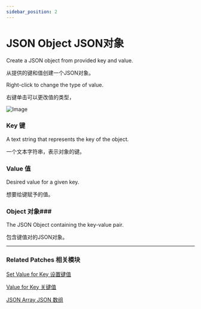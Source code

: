 ```yaml
---
sidebar_position: 2
---
```


# JSON Object JSON对象

Create a JSON object from provided key and value.

从提供的键和值创建一个JSON对象。

Right-click to change the type of value.

右键单击可以更改值的类型，

![Image](https://s3.us-west-2.amazonaws.com/secure.notion-static.com/a4568fbc-0382-4cd7-a253-fc4fe8c9f5df/Untitled.png?X-Amz-Algorithm=AWS4-HMAC-SHA256&X-Amz-Content-Sha256=UNSIGNED-PAYLOAD&X-Amz-Credential=AKIAT73L2G45EIPT3X45%2F20220602%2Fus-west-2%2Fs3%2Faws4_request&X-Amz-Date=20220602T164639Z&X-Amz-Expires=86400&X-Amz-Signature=228e4aa76dafd6a447c931d7ebc602a496f9ef565c1764784929c37455cc56f3&X-Amz-SignedHeaders=host&response-content-disposition=filename%20%3D%22Untitled.png%22&x-id=GetObject)

### Key 键

A text string that represents the key of the object.

一个文本字符串，表示对象的键。

### Value 值

Desired value for a given key.

想要给键赋予的值。

### Object 对象### 

The JSON Object containing the key-value pair.

包含键值对的JSON对象。

------

### Related Patches 相关模块

[Set Value for Key 设置键值](./Set%20Value%20for%20Key)

[Value for Key 关键值](./Value%20for%20Key)

[JSON Array JSON 数组](./JSON%20Array)
